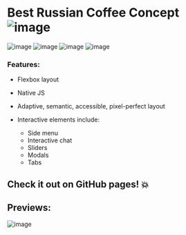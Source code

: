 # Best Russian Coffee Concept ![image](https://user-images.githubusercontent.com/109738127/228360958-cf3db53f-f793-4ce0-b1d2-5cf590fe45f6.png)

![image](https://user-images.githubusercontent.com/109738127/228361086-565f85b3-d712-4c99-9fc3-ea0cac05bd0f.png) ![image](https://user-images.githubusercontent.com/109738127/228361119-cb17e9bc-4011-477a-b5f1-92ec55fb7529.png) ![image](https://user-images.githubusercontent.com/109738127/228361149-ca0fedba-ca36-47ed-9d8c-efc7e9c27155.png) ![image](https://user-images.githubusercontent.com/109738127/228361179-f2f46ff6-d602-4afe-a022-30618dccf709.png)

### Features: 
- Flexbox layout
- Native JS
- Adaptive, semantic, accessible, pixel-perfect layout
- Interactive elements include:

  - Side menu
  - Interactive chat
  - Sliders
  - Modals
  - Tabs

## Check it out on GitHub pages! :boom:



## Previews:


![image](https://github.com/ExStu/brcc/assets/109738127/abba454a-ac70-4f9c-b4e1-6fd9b881df4e)
